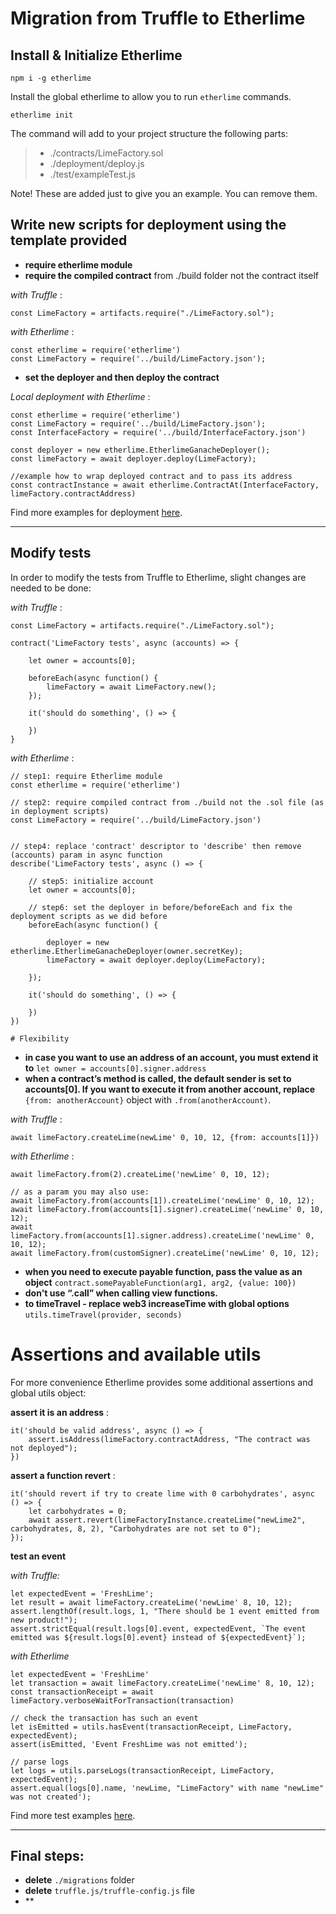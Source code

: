 # Migration from Truffle to Etherlime

## Install & Initialize Etherlime

    npm i -g etherlime

Install the global etherlime to allow you to run `etherlime` commands.

    etherlime init

The command will add to your project structure the following parts:

>   - ./contracts/LimeFactory.sol
>   - ./deployment/deploy.js
>   - ./test/exampleTest.js

Note\! These are added just to give you an example. You can remove them.

## Write new scripts for deployment using the template provided

  - **require etherlime module**
  - **require the compiled contract** from ./build folder not the
    contract itself

*with Truffle* :

    const LimeFactory = artifacts.require("./LimeFactory.sol");

*with Etherlime* :

    const etherlime = require('etherlime')
    const LimeFactory = require('../build/LimeFactory.json');

  - **set the deployer and then deploy the contract**

*Local deployment with Etherlime* :

    const etherlime = require('etherlime')
    const LimeFactory = require('../build/LimeFactory.json');
    const InterfaceFactory = require('../build/InterfaceFactory.json')
    
    const deployer = new etherlime.EtherlimeGanacheDeployer();
    const limeFactory = await deployer.deploy(LimeFactory);
    
    //example how to wrap deployed contract and to pass its address
    const contractInstance = await etherlime.ContractAt(InterfaceFactory, limeFactory.contractAddress)

Find more examples for deployment
[here](https://etherlime.readthedocs.io/en/latest/api/deployers.html).

-----

## Modify tests

In order to modify the tests from Truffle to Etherlime, slight changes
are needed to be done:

*with Truffle* :

    const LimeFactory = artifacts.require("./LimeFactory.sol");
    
    contract('LimeFactory tests', async (accounts) => {
    
        let owner = accounts[0];
    
        beforeEach(async function() {
            limeFactory = await LimeFactory.new();
        });
    
        it('should do something', () => {
    
        })
    }

*with Etherlime* :

    // step1: require Etherlime module
    const etherlime = require('etherlime')
    
    // step2: require compiled contract from ./build not the .sol file (as in deployment scripts)
    const LimeFactory = require('../build/LimeFactory.json')
    
    
    // step4: replace 'contract' descriptor to 'describe' then remove (accounts) param in async function 
    describe('LimeFactory tests', async () => {
    
        // step5: initialize account
        let owner = accounts[0];
    
        // step6: set the deployer in before/beforeEach and fix the deployment scripts as we did before
        beforeEach(async function() {
    
            deployer = new etherlime.EtherlimeGanacheDeployer(owner.secretKey);
            limeFactory = await deployer.deploy(LimeFactory);
    
        });
    
        it('should do something', () => {
    
        })
    })

    # Flexibility

  - **in case you want to use an address of an account, you must extend
    it to** `let owner = accounts[0].signer.address`
  - **when a contract’s method is called, the default sender is set to
    accounts\[0\]. If you want to execute it from another account,
    replace** `{from: anotherAccount}` object with
    `.from(anotherAccount)`.

*with Truffle* :

    await limeFactory.createLime(newLime' 0, 10, 12, {from: accounts[1]})

*with Etherlime* :

    await limeFactory.from(2).createLime('newLime' 0, 10, 12);
    
    // as a param you may also use:
    await limeFactory.from(accounts[1]).createLime('newLime' 0, 10, 12);
    await limeFactory.from(accounts[1].signer).createLime('newLime' 0, 10, 12);
    await limeFactory.from(accounts[1].signer.address).createLime('newLime' 0, 10, 12);
    await limeFactory.from(customSigner).createLime('newLime' 0, 10, 12);

  - **when you need to execute payable function, pass the value as an
    object** `contract.somePayableFunction(arg1, arg2, {value: 100})`
  - **don't use “.call” when calling view functions.**
  - **to timeTravel - replace web3 increaseTime with global options**
    `utils.timeTravel(provider, seconds)`

# Assertions and available utils

For more convenience Etherlime provides some additional assertions and
global utils object:

**assert it is an address** :

    it('should be valid address', async () => {
        assert.isAddress(limeFactory.contractAddress, "The contract was not deployed");
    })

**assert a function revert** :

    it('should revert if try to create lime with 0 carbohydrates', async () => {
        let carbohydrates = 0;
        await assert.revert(limeFactoryInstance.createLime("newLime2", carbohydrates, 8, 2), "Carbohydrates are not set to 0");
    });

**test an event**

*with Truffle:*

    let expectedEvent = 'FreshLime';
    let result = await limeFactory.createLime('newLime' 8, 10, 12);
    assert.lengthOf(result.logs, 1, "There should be 1 event emitted from new product!");
    assert.strictEqual(result.logs[0].event, expectedEvent, `The event emitted was ${result.logs[0].event} instead of ${expectedEvent}`);

*with Etherlime*

    let expectedEvent = 'FreshLime'
    let transaction = await limeFactory.createLime('newLime' 8, 10, 12);
    const transactionReceipt = await limeFactory.verboseWaitForTransaction(transaction)
    
    // check the transaction has such an event
    let isEmitted = utils.hasEvent(transactionReceipt, LimeFactory, expectedEvent);
    assert(isEmitted, 'Event FreshLime was not emitted');
    
    // parse logs
    let logs = utils.parseLogs(transactionReceipt, LimeFactory, expectedEvent);
    assert.equal(logs[0].name, 'newLime, "LimeFactory" with name "newLime" was not created');

Find more test examples
[here](https://etherlime.readthedocs.io/en/latest/cli/test.html#).

-----

## Final steps:

  - **delete** `./migrations` folder
  - **delete** `truffle.js/truffle-config.js` file
  - \*\*